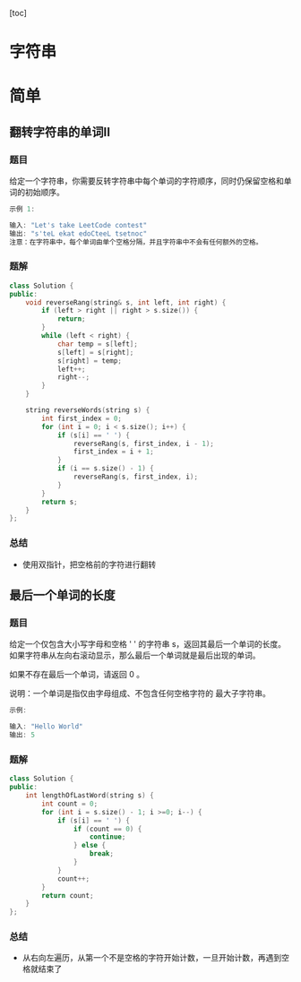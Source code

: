 [toc]

# 字符串

# 简单

## 翻转字符串的单词II

### 题目

给定一个字符串，你需要反转字符串中每个单词的字符顺序，同时仍保留空格和单词的初始顺序。

```c++
示例 1:

输入: "Let's take LeetCode contest"
输出: "s'teL ekat edoCteeL tsetnoc" 
注意：在字符串中，每个单词由单个空格分隔，并且字符串中不会有任何额外的空格。
```

### 题解

```c++
class Solution {
public:
    void reverseRang(string& s, int left, int right) {
        if (left > right || right > s.size()) {
            return;
        }
        while (left < right) {
            char temp = s[left];
            s[left] = s[right];
            s[right] = temp;
            left++;
            right--;
        }
    }

    string reverseWords(string s) {
        int first_index = 0;
        for (int i = 0; i < s.size(); i++) {
            if (s[i] == ' ') {
                reverseRang(s, first_index, i - 1);
                first_index = i + 1;
            }
            if (i == s.size() - 1) {
                reverseRang(s, first_index, i);
            }
        }
        return s;
    }
};
```

### 总结

- 使用双指针，把空格前的字符进行翻转

## 最后一个单词的长度

### 题目

给定一个仅包含大小写字母和空格 ' ' 的字符串 s，返回其最后一个单词的长度。如果字符串从左向右滚动显示，那么最后一个单词就是最后出现的单词。

如果不存在最后一个单词，请返回 0 。

说明：一个单词是指仅由字母组成、不包含任何空格字符的 最大子字符串。

```c++
示例:

输入: "Hello World"
输出: 5
```

### 题解

```c++
class Solution {
public:
    int lengthOfLastWord(string s) {
        int count = 0;
        for (int i = s.size() - 1; i >=0; i--) {
            if (s[i] == ' ') {
                if (count == 0) {
                    continue;
                } else {
                    break;
                }
            }
            count++;
        }
        return count;
    }
};
```

### 总结

- 从右向左遍历，从第一个不是空格的字符开始计数，一旦开始计数，再遇到空格就结束了

